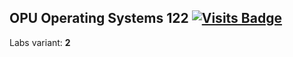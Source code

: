 ## OPU Operating Systems 122 [![Visits Badge](https://badges.pufler.dev/visits/exposedcat/onpu-os)](https://github.com/ExposedCat/onpu-os)  
Labs variant: **2**  